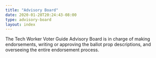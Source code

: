 ```yaml
---
title: "Advisory Board"
date: 2020-01-28T20:24:43-08:00
type: advisory-board
layout: index
---
```


The Tech Worker Voter Guide Advisory Board is in charge of making endorsements,
writing or approving the ballot prop descriptions, and overseeing the entire
endorsement process.
